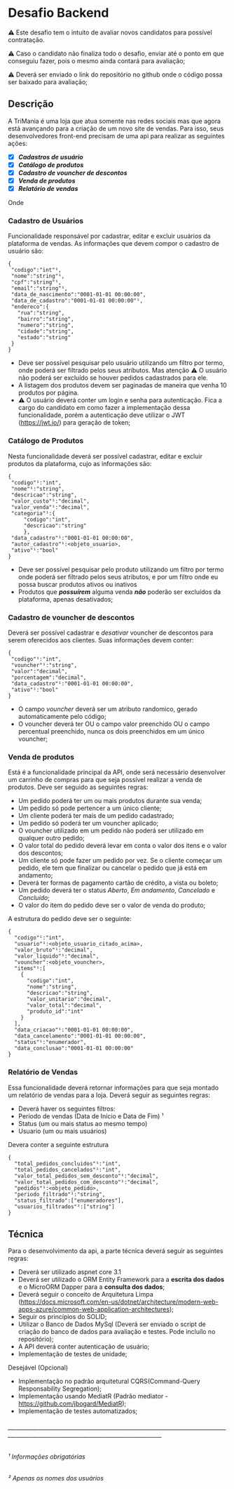 # Desafio Backend
⚠️ Este desafio tem o intuito de avaliar novos candidatos para possível contratação.

⚠️ Caso o candidato não finaliza todo o desafio, enviar até o ponto em que conseguiu fazer, pois o mesmo ainda contará para avaliação;

⚠️ Deverá ser enviado o link do repositório no github onde o código possa ser baixado para avaliação;

## Descrição

A TriMania é uma loja que atua somente nas redes sociais mas que agora está avançando para a criação de um novo site de vendas. Para isso, seus desenvolvedores front-end precisam de uma api para realizar as seguintes ações: 
 - [x] ***Cadastros de usuário***
 - [x] ***Catálogo de produtos***
 - [x] ***Cadastro de vouncher de descontos***
 - [x] ***Venda de produtos***
 - [x] ***Relatório de vendas***
 
 Onde
 
 ### Cadastro de Usuários
 
 Funcionalidade responsável por cadastrar, editar e excluir usuários da plataforma de vendas. As informações que devem compor o cadastro de usuário são:
 ```
{
  "codigo":"int"¹,
  "nome":"string"¹,
  "cpf":"string"¹,
  "email":"string"¹,
  "data_de_nascimento":"0001-01-01 00:00:00",
  "data_de_cadastro":"0001-01-01 00:00:00"¹,
  "endereco":{
    "rua":"string",
    "bairro":"string",
    "numero":"string",
    "cidade":"string",
    "estado":"string"
  }
}
 ```
 * Deve ser possível pesquisar pelo usuário utilizando um filtro por termo, onde poderá ser filtrado pelos seus atributos. Mas atenção ⚠️ O usuário não poderá ser excluído se houver pedidos cadastrados para ele.
 * A listagem dos produtos devem ser paginadas de maneira que venha 10 produtos por página.
 * ⚠️ O usuário deverá conter um login e senha para autenticação. Fica a cargo do candidato em como fazer a implementação dessa funcionalidade, porém a autenticação deve utilizar o JWT (https://jwt.io/) para geração de token;
 
 ### Catálogo de Produtos
 Nesta funcionalidade deverá ser possível cadastrar, editar e excluir produtos da plataforma, cujo as informações são:
 ```
 {
  "codigo"¹:"int",
  "nome"¹:"string",
  "descricao":"string",
  "valor_custo"¹:"decimal",
  "valor_venda"¹:"decimal",
  "categoria"¹:{
      "codigo":"int",
      "descricao":"string"
      },
  "data_cadastro"¹:"0001-01-01 00:00:00",
  "autor_cadastro"¹:<objeto_usuario>,
  "ativo"¹:"bool"
 }
 ```
 * Deve ser possível pesquisar pelo produto utilizando um filtro por termo onde poderá ser filtrado pelos seus atributos, e por um filtro onde eu possa buscar produtos ativos ou inativos
 * Produtos que ***possuírem*** alguma venda ***não*** poderão ser excluídos da plataforma, apenas desativados;
 
 ### Cadastro de vouncher de descontos
 
 Deverá ser possível cadastrar e *desativar* vouncher de descontos para serem oferecidos aos clientes. Suas informações devem conter:
 
 ```
 {
  "codigo"¹:"int",
  "vouncher"¹:"string",
  "valor":"decimal",
  "porcentagem":"decimal",
  "data_cadastro"¹:"0001-01-01 00:00:00",
  "ativo"¹:"bool"
 }
 ```
 
 * O campo *vouncher* deverá ser um atributo randomico, gerado automaticamente pelo código;
 * O vouncher deverá ter OU o campo valor preenchido OU o campo percentual preenchido, nunca os dois preenchidos em um único vouncher;

### Venda de produtos

Está é a funcionalidade principal da API, onde será necessário desenvolver um carrinho de compras para que seja possível realizar a venda de produtos.
Deve ser seguido as seguintes regras:

* Um pedido poderá ter um ou mais produtos durante sua venda;
* Um pedido só pode pertencer a um único cliente;
* Um cliente poderá ter mais de um pedido cadastrado;
* Um pedido só poderá ter um vouncher aplicado;
* O vouncher utilizado em um pedido não poderá ser utilizado em qualquer outro pedido;
* O valor total do pedido deverá levar em conta o valor dos itens e o valor dos descontos;
* Um cliente só pode fazer um pedido por vez. Se o cliente começar um pedido, ele tem que finalizar ou cancelar o pedido que já está em andamento;
* Deverá ter formas de pagamento cartão de crédito, a vista ou boleto;
* Um pedido deverá ter o status *Aberto*, *Em andamento*, *Cancelado* e *Concluído*;
* O valor do item do pedido deve ser o valor de venda do produto;

A estrutura do pedido deve ser o seguinte:
```
{
  "codigo"¹:"int",
  "usuario"¹:<objeto_usuario_citado_acima>,
  "valor_bruto"¹:"decimal",
  "valor_liquido"¹:"decimal",
  "vouncher":<objeto_vouncher>,
  "items"¹:[
    {
      "codigo":"int",
      "nome":"string",
      "descricao":"string",
      "valor_unitario":"decimal",
      "valor_total":"decimal",
      "produto_id":"int"
    }
  ],
  "data_criacao"¹:"0001-01-01 00:00:00",
  "data_cancelamento":"0001-01-01 00:00:00",
  "status"¹:"enumerador",
  "data_conclusao":"0001-01-01 00:00:00"
}
```
### Relatório de Vendas
Essa funcionalidade deverá retornar informações para que seja montado um relatório de vendas para a loja.
Deverá seguir as seguintes regras:
* Deverá haver os seguintes filtros:
*   Período de vendas (Data de Início e Data de Fim) ¹
*   Status (um ou mais status ao mesmo tempo)
*   Usuario (um ou mais usuários)

Devera conter a seguinte estrutura

```
{
  "total_pedidos_concluidos"¹:"int",
  "total_pedidos_cancelados"¹:"int",
  "valor_total_pedidos_sem_desconto"¹:"decimal",
  "valor_total_pedidos_com_desconto"¹:"decimal",
  "pedidos"¹:<objeto_pedido>,
  "periodo_filtrado"¹:"string",
  "status_filtrado":["enumeradores"],
  "usuarios_filtrados"²:["string"]
}
```

## Técnica

Para o desenvolvimento da api, a parte técnica deverá seguir as seguintes regras:
* Deverá ser utilizado aspnet core 3.1
* Deverá ser utilizado o ORM Entity Framework para a **escrita dos dados** e o MicroORM Dapper para a **consulta dos dados**;
* Deverá seguir o conceito de Arquitetura Limpa (https://docs.microsoft.com/en-us/dotnet/architecture/modern-web-apps-azure/common-web-application-architectures);
* Seguir os princípios do SOLID;
* Utilizar o Banco de Dados MySql (Deverá ser enviado o script de criação do banco de dados para avaliação e testes. Pode incluílo no repositório);
* A API deverá conter autenticação de usuário;
* Implementação de testes de unidade;

Desejável (Opcional)
* Implementação no padrão arquitetural CQRS(Command-Query Responsability Segregation);
* Implementação usando MediatR (Padrão mediator - https://github.com/jbogard/MediatR);
* Implementação de testes automatizados;

 ###### _____________________________________________________________________________________________________________________________________
 ###### ¹ Informações obrigatórias
 ###### ² Apenas os nomes dos usuários

